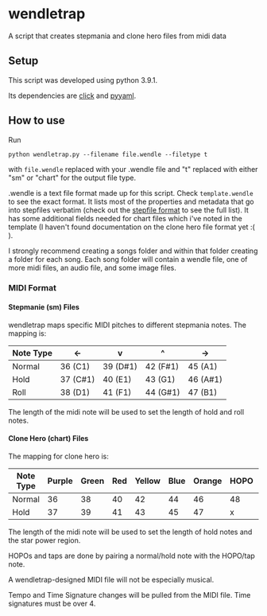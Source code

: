 # wendletrap
A script that creates stepmania and clone hero files from midi data

## Setup
This script was developed using python 3.9.1.

Its dependencies are [click](https://click.palletsprojects.com/en/8.0.x/quickstart/) and [pyyaml](https://pyyaml.org/).

## How to use
Run
```
python wendletrap.py --filename file.wendle --filetype t
```
with `file.wendle` replaced with your .wendle file and "t" replaced with either "sm" or "chart" for the output file type.

.wendle is a text file format made up for this script. Check `template.wendle` to see the exact format. It lists most of the properties and metadata that go into stepfiles verbatim (check out the [stepfile format](https://github.com/stepmania/stepmania/wiki/sm) to see the full list). It has some additional fields needed for chart files which i've noted in the template (I haven't found documentation on the clone hero file format yet :( ).

I strongly recommend creating a songs folder and within that folder creating a folder for each song. Each song folder will contain a wendle file, one of more midi files, an audio file, and some image files.

### MIDI Format

#### Stepmanie (sm) Files

wendletrap maps specific MIDI pitches to different stepmania notes. The mapping is:

Note Type | <- | v | ^ | ->
--------- | -- | - | - | --
Normal | 36 (C1) | 39 (D#1) | 42 (F#1) | 45 (A1)
Hold | 37 (C#1) | 40 (E1) | 43 (G1) | 46 (A#1)
Roll | 38 (D1) | 41 (F1) | 44 (G#1) | 47 (B1)

The length of the midi note will be used to set the length of hold and roll notes.

#### Clone Hero (chart) Files

The mapping for clone hero is:

Note Type | Purple | Green | Red | Yellow | Blue | Orange | HOPO | Tap | Star Power
--------- | ------ | ----- | --- | ------ | ---- | ------ | ---- | --- | ----------
Normal | 36 | 38 | 40 | 42 | 44 | 46 | 48 | 49 | x
Hold | 37 | 39 | 41 | 43 | 45 | 47 | x | x | 50

The length of the midi note will be used to set the length of hold notes and the star power region.

HOPOs and taps are done by pairing a normal/hold note with the HOPO/tap note.

A wendletrap-designed MIDI file will not be especially musical.

Tempo and Time Signature changes will be pulled from the MIDI file. Time signatures must be over 4.
